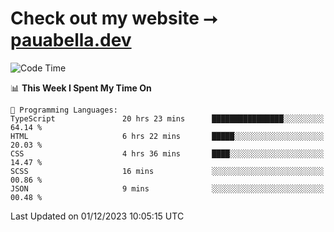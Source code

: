 # Check out my website ⭢ [pauabella.dev](https://pauabella.dev)

<!--START_SECTION:waka-->
![Code Time](http://img.shields.io/badge/Code%20Time-2%2C739%20hrs%2024%20mins-blue)

📊 **This Week I Spent My Time On** 

```text
💬 Programming Languages: 
TypeScript               20 hrs 23 mins      ████████████████░░░░░░░░░   64.14 % 
HTML                     6 hrs 22 mins       █████░░░░░░░░░░░░░░░░░░░░   20.03 % 
CSS                      4 hrs 36 mins       ████░░░░░░░░░░░░░░░░░░░░░   14.47 % 
SCSS                     16 mins             ░░░░░░░░░░░░░░░░░░░░░░░░░   00.86 % 
JSON                     9 mins              ░░░░░░░░░░░░░░░░░░░░░░░░░   00.48 % 
```


 Last Updated on 01/12/2023 10:05:15 UTC
<!--END_SECTION:waka-->

